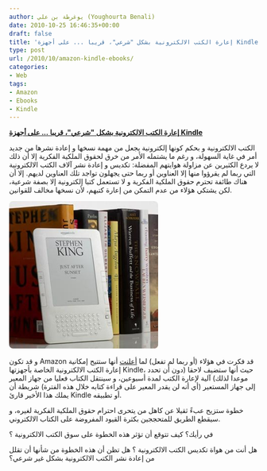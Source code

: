 ```yaml
---
author: يوغرطة بن علي (Youghourta Benali)
date: 2010-10-25 16:46:35+00:00
draft: false
title: 'إعارة الكتب الالكترونية بشكل "شرعي"، قريبا ... على أجهزة Kindle '
type: post
url: /2010/10/amazon-kindle-ebooks/
categories:
- Web
tags:
- Amazon
- Ebooks
- Kindle
---
```


**[إعارة الكتب الالكترونية بشكل "شرعي"، قريبا ... على أجهزة Kindle](https://www.it-scoop.com/2010/10/amazon-kindle-ebooks/)**


الكتب الالكترونية و بحكم كونها إلكترونية يجعل من مهمة نسخها و إعادة نشرها من جديد أمر في غاية السهولة، و رغم ما يشتمله الأمر من خرق لحقوق الملكية الفكرية إلا أن ذلك لا يردع الكثيرين عن مزاولة هوايتهم المفضلة: تكديس و إعادة نشر آلاف الكتب الالكترونية التي ربما لم يقرؤوا منها إلا العناوين أو ربما حتى يجهلون تواجد تلك العناوين لديهم. إلا أن هناك طائفة تحترم حقوق الملكية الفكرية و لا تستعمل كتبا إلكترونية إلا بصفة شرعية، لكن يشتكي هؤلاء من عدم التمكن من إعارة كتبهم، لأن نسخها مخالف للقوانين.

[![](amazon_kindle_2_with_books.jpg)
](https://www.it-scoop.com/2010/10/amazon-kindle-ebooks/)

و قد تكون Amazon قد فكرت في هؤلاء (أو ربما لم تفعل) لما [أعلنت](http://www.amazon.com/tag/kindle/forum/ref=cm_cd_tfp_ef_tft_tp?_encoding=UTF8&cdForum=Fx1D7SY3BVSESG&cdThread=Tx1G2UIO9PJO50V&displayType=tagsDetail) أنها ستتيح إمكانية إعارة الكتب الالكترونية الخاصة بأجهزتها Kindle، حيث أنها ستضيف لاحقا (دون أن تحدد موعدا لذلك) آلية لإعارة الكتب لمدة أسبوعين، و سينتقل الكتاب فعليا من جهاز المعير إلى جهاز المستعير (أي أنه لن يقدر المعير على قراءة كتابه خلال هذه الفترة) شريطة أن يملك هذا الأخير قارئ Kindle أو تطبيقه.

خطوة ستزيح عبءً ثقيلا عن كاهل من يتحرى احترام حقوق الملكية الفكرية لغيره، و سيقطع الطريق للمتحججين بكثرة القيود المفروضة على الكتاب الالكتروني.

في رأيك؟ كيف تتوقع أن تؤثر هذه الخطوة على سوق الكتب الالكترونية ؟

هل أنت من هواة تكديس الكتب الالكترونية ؟ هل تظن أن هذه الخطوة من شأنها أن تقلل من إعادة نشر الكتب الالكترونية بشكل غير شرعي؟
